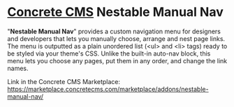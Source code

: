 [Concrete CMS](https://www.concretecms.com/) Nestable Manual Nav
===========================================================
"**Nestable Manual Nav**" provides a custom navigation menu for designers and developers that lets you manually choose, arrange and nest page links. The menu is outputted as a plain unordered list (&lt;ul&gt; and &lt;li&gt; tags) ready to be styled via your theme's CSS. Unlike the built-in auto-nav block, this menu lets you choose any pages, put them in any order, and change the link names.

Link in the Concrete CMS Marketplace: https://marketplace.concretecms.com/marketplace/addons/nestable-manual-nav/
